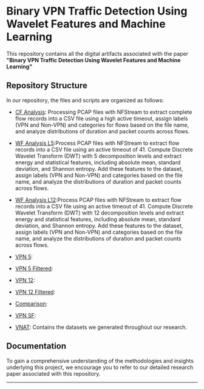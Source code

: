 # Binary VPN Traffic Detection Using Wavelet Features and Machine Learning

This repository contains all the digital artifacts associated with the paper **"Binary VPN Traffic Detection Using Wavelet Features and Machine Learning"**

## Repository Structure

In our repository, the files and scripts are organized as follows:
 - [CF Analysis](CF_analysis.ipynb): Processing PCAP files with NFStream to extract complete flow records into a CSV file using a high active timeout, assign labels (VPN and Non-VPN) and categories for flows based on the file name, and analyze distributions of duration and packet counts across flows.
 - [WF Analysis L5](WF_analysis-L5.ipynb):Process PCAP files with NFStream to extract flow records into a CSV file using an active timeout of 41. Compute Discrete Wavelet Transform (DWT) with 5 decomposition levels and extract energy and statistical features, including absolute mean, standard deviation, and Shannon entropy. Add these features to the dataset, assign labels (VPN and Non-VPN) and categories based on the file name, and analyze the distributions of duration and packet counts across flows.
 - [WF Analysis L12](WF_analysis-L12.ipynb):Process PCAP files with NFStream to extract flow records into a CSV file using an active timeout of 41. Compute Discrete Wavelet Transform (DWT) with 12 decomposition levels and extract energy and statistical features, including absolute mean, standard deviation, and Shannon entropy. Add these features to the dataset, assign labels (VPN and Non-VPN) and categories based on the file name, and analyze the distributions of duration and packet counts across flows.
 - [VPN 5](VPN_5.ipynb):
 - [VPN 5 Filtered](VPN_5_filtered.ipynb):
 - [VPN 12](VPN_12.ipynb):
 - [VPN 12 Filtered](VPN_12_filtered.ipynb):
 - [Comparison](Comparison.ipynb):
 - [VPN SF](VPN_SF.ipynb):

 - [VNAT](VNAT): Contains the datasets we generated throughout our research.

## Documentation

To gain a comprehensive understanding of the methodologies and insights underlying this project, we encourage you to refer to our detailed research paper associated with this repository. 

---
